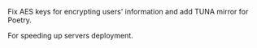 Fix AES keys for encrypting users' information and add TUNA mirror for Poetry. 

For speeding up servers deployment.
